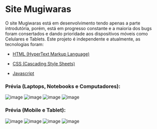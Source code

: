 # Site Mugiwaras
O site Mugiwaras está em desenvolvimento tendo apenas a parte introdutória, porém, está em progresso constante e a maioria dos bugs foram consertados e dando prioridade aos dispositivos móveis como Celulares e Tablets. Este projeto é independente e atualmente, as tecnologias foram: 

- [HTML (HyperText Markup Language)](https://www.google.com/search?client=opera-gx&q=html&sourceid=opera&ie=UTF-8&oe=UTF-8)

- [CSS (Cascading Style Sheets)](https://www.google.com/search?q=css&client=opera-gx&hs=wwr&sca_esv=8e597e3bb85ef028&sxsrf=ADLYWIJ5_Va78u7e6MYQzm7gQIvXskMGyw%3A1731801433543&ei=WTE5Z6jdIOTK1sQPvLjskQc&ved=0ahUKEwjo7ZGKh-KJAxVkpZUCHTwcO3IQ4dUDCA8&uact=5&oq=css&gs_lp=Egxnd3Mtd2l6LXNlcnAiA2NzczINEAAYgAQYsQMYQxiKBTIKEAAYgAQYQxiKBTIFEAAYgAQyCBAAGIAEGLEDMgoQABiABBhDGIoFMgoQABiABBhDGIoFMggQLhiABBixAzIIEC4YgAQYsQMyBRAAGIAEMggQLhiABBixA0iyDFDkB1itC3ABeAGQAQCYAY4BoAGVAqoBAzAuMrgBA8gBAPgBAZgCA6ACsAKoAhHCAgcQIxgnGOoCwgITEAAYgAQYQxi0AhiKBRjqAtgBAcICFhAuGIAEGEMYtAIYyAMYigUY6gLYAQHCAgQQIxgnwgIKECMYgAQYJxiKBcICExAuGIAEGLEDGNEDGEMYxwEYigWYAxC6BgYIARABGAGSBwMxLjKgB6oW&sclient=gws-wiz-serp)

- [Javascript](https://www.google.com/search?q=javascript&client=opera-gx&hs=SdC&sca_esv=8e597e3bb85ef028&sxsrf=ADLYWIIEY_8zyP7Lx6yG0niii6lZRJkIFA%3A1731801503016&ei=nzE5Z91RmtPWxA-Nrv3YDQ&oq=javas&gs_lp=Egxnd3Mtd2l6LXNlcnAiBWphdmFzKgIIADINEAAYgAQYsQMYQxiKBTIIEAAYgAQYsQMyCBAAGIAEGLEDMgUQABiABDIFEAAYgAQyBRAuGIAEMggQABiABBixAzIFEAAYgAQyBRAAGIAEMgUQABiABEi4ElC_AVi_AXABeAGQAQCYAZEBoAGRAaoBAzAuMbgBA8gBAPgBAZgCAqACowHCAgoQABiwAxjWBBhHwgINEAAYgAQYsAMYQxiKBcICExAuGIAEGLADGEMYyAMYigXYAQGYAwCIBgGQBgu6BgQIARgIkgcDMS4xoAetBw&sclient=gws-wiz-serp)

### Prévia (Laptops, Notebooks e Computadores):

![image](https://github.com/user-attachments/assets/99250a95-61a3-446e-87da-d7503ec17cfe)
![image](https://github.com/user-attachments/assets/ad073e3b-6b43-42a1-ba8a-b20f9008fc92)
![image](https://github.com/user-attachments/assets/1dabd175-05ee-4140-b620-e31d777b744f)
![image](https://github.com/user-attachments/assets/961c5c73-83da-4d13-97e4-1c4443af5630)

### Prévia (Mobile e Tablet):

![image](https://github.com/user-attachments/assets/27bc7977-b817-4031-87e4-d909882a6c44)
![image](https://github.com/user-attachments/assets/63008cf1-e1c6-4209-9678-848181d3f123)
![image](https://github.com/user-attachments/assets/51c4d25b-70fb-491b-accd-44e651d05127)
![image](https://github.com/user-attachments/assets/7acad047-21db-44fe-89ae-218b080b4498)




